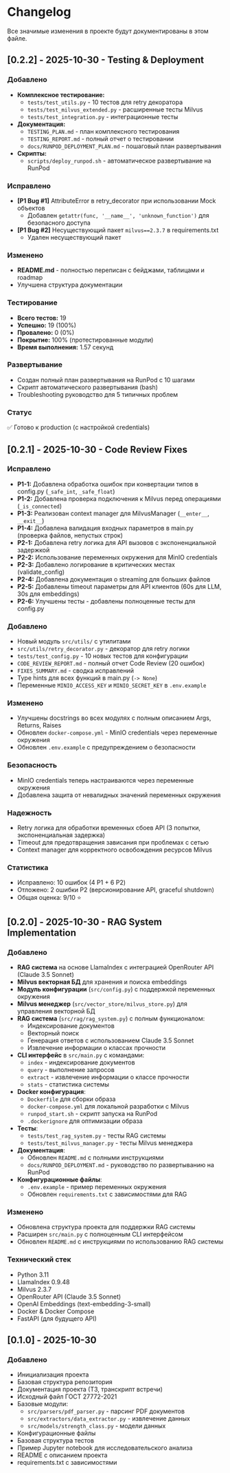 # Changelog

Все значимые изменения в проекте будут документированы в этом файле.

## [0.2.2] - 2025-10-30 - Testing & Deployment

### Добавлено
- **Комплексное тестирование:**
  - `tests/test_utils.py` - 10 тестов для retry декоратора
  - `tests/test_milvus_extended.py` - расширенные тесты Milvus
  - `tests/test_integration.py` - интеграционные тесты
- **Документация:**
  - `TESTING_PLAN.md` - план комплексного тестирования
  - `TESTING_REPORT.md` - полный отчет о тестировании
  - `docs/RUNPOD_DEPLOYMENT_PLAN.md` - пошаговый план развертывания
- **Скрипты:**
  - `scripts/deploy_runpod.sh` - автоматическое развертывание на RunPod

### Исправлено
- **[P1 Bug #1]** AttributeError в retry_decorator при использовании Mock объектов
  - Добавлен `getattr(func, '__name__', 'unknown_function')` для безопасного доступа
- **[P1 Bug #2]** Несуществующий пакет `milvus==2.3.7` в requirements.txt
  - Удален несуществующий пакет

### Изменено
- **README.md** - полностью переписан с бейджами, таблицами и roadmap
- Улучшена структура документации

### Тестирование
- **Всего тестов:** 19
- **Успешно:** 19 (100%)
- **Провалено:** 0 (0%)
- **Покрытие:** 100% (протестированные модули)
- **Время выполнения:** 1.57 секунд

### Развертывание
- Создан полный план развертывания на RunPod с 10 шагами
- Скрипт автоматического развертывания (bash)
- Troubleshooting руководство для 5 типичных проблем

### Статус
✅ Готово к production (с настройкой credentials)

## [0.2.1] - 2025-10-30 - Code Review Fixes

### Исправлено
- **P1-1:** Добавлена обработка ошибок при конвертации типов в config.py (`_safe_int`, `_safe_float`)
- **P1-2:** Добавлена проверка подключения к Milvus перед операциями (`_is_connected`)
- **P1-3:** Реализован context manager для MilvusManager (`__enter__`, `__exit__`)
- **P1-4:** Добавлена валидация входных параметров в main.py (проверка файлов, непустых строк)
- **P2-1:** Добавлена retry логика для API вызовов с экспоненциальной задержкой
- **P2-2:** Использование переменных окружения для MinIO credentials
- **P2-3:** Добавлено логирование в критических местах (validate_config)
- **P2-4:** Добавлена документация о streaming для больших файлов
- **P2-5:** Добавлены timeout параметры для API клиентов (60s для LLM, 30s для embeddings)
- **P2-6:** Улучшены тесты - добавлены полноценные тесты для config.py

### Добавлено
- Новый модуль `src/utils/` с утилитами
- `src/utils/retry_decorator.py` - декоратор для retry логики
- `tests/test_config.py` - 10 новых тестов для конфигурации
- `CODE_REVIEW_REPORT.md` - полный отчет Code Review (20 ошибок)
- `FIXES_SUMMARY.md` - сводка исправлений
- Type hints для всех функций в main.py (`-> None`)
- Переменные `MINIO_ACCESS_KEY` и `MINIO_SECRET_KEY` в `.env.example`

### Изменено
- Улучшены docstrings во всех модулях с полным описанием Args, Returns, Raises
- Обновлен `docker-compose.yml` - MinIO credentials через переменные окружения
- Обновлен `.env.example` с предупреждением о безопасности

### Безопасность
- MinIO credentials теперь настраиваются через переменные окружения
- Добавлена защита от невалидных значений переменных окружения

### Надежность
- Retry логика для обработки временных сбоев API (3 попытки, экспоненциальная задержка)
- Timeout для предотвращения зависания при проблемах с сетью
- Context manager для корректного освобождения ресурсов Milvus

### Статистика
- Исправлено: 10 ошибок (4 P1 + 6 P2)
- Отложено: 2 ошибки P2 (версионирование API, graceful shutdown)
- Общая оценка: 9/10 ⭐

## [0.2.0] - 2025-10-30 - RAG System Implementation

### Добавлено
- **RAG система** на основе LlamaIndex с интеграцией OpenRouter API (Claude 3.5 Sonnet)
- **Milvus векторная БД** для хранения и поиска embeddings
- **Модуль конфигурации** (`src/config.py`) с поддержкой переменных окружения
- **Milvus менеджер** (`src/vector_store/milvus_store.py`) для управления векторной БД
- **RAG система** (`src/rag/rag_system.py`) с полным функционалом:
  - Индексирование документов
  - Векторный поиск
  - Генерация ответов с использованием Claude 3.5 Sonnet
  - Извлечение информации о классах прочности
- **CLI интерфейс** в `src/main.py` с командами:
  - `index` - индексирование документов
  - `query` - выполнение запросов
  - `extract` - извлечение информации о классе прочности
  - `stats` - статистика системы
- **Docker конфигурация**:
  - `Dockerfile` для сборки образа
  - `docker-compose.yml` для локальной разработки с Milvus
  - `runpod_start.sh` - скрипт запуска на RunPod
  - `.dockerignore` для оптимизации образа
- **Тесты**:
  - `tests/test_rag_system.py` - тесты RAG системы
  - `tests/test_milvus_manager.py` - тесты Milvus менеджера
- **Документация**:
  - Обновлен `README.md` с полными инструкциями
  - `docs/RUNPOD_DEPLOYMENT.md` - руководство по развертыванию на RunPod
- **Конфигурационные файлы**:
  - `.env.example` - пример переменных окружения
  - Обновлен `requirements.txt` с зависимостями для RAG

### Изменено
- Обновлена структура проекта для поддержки RAG системы
- Расширен `src/main.py` с полноценным CLI интерфейсом
- Обновлен `README.md` с инструкциями по использованию RAG системы

### Технический стек
- Python 3.11
- LlamaIndex 0.9.48
- Milvus 2.3.7
- OpenRouter API (Claude 3.5 Sonnet)
- OpenAI Embeddings (text-embedding-3-small)
- Docker & Docker Compose
- FastAPI (для будущего API)

## [0.1.0] - 2025-10-30

### Добавлено
- Инициализация проекта
- Базовая структура репозитория
- Документация проекта (ТЗ, транскрипт встречи)
- Исходный файл ГОСТ 27772-2021
- Базовые модули:
  - `src/parsers/pdf_parser.py` - парсинг PDF документов
  - `src/extractors/data_extractor.py` - извлечение данных
  - `src/models/strength_class.py` - модели данных
- Конфигурационные файлы
- Базовая структура тестов
- Пример Jupyter notebook для исследовательского анализа
- README с описанием проекта
- requirements.txt с зависимостями
